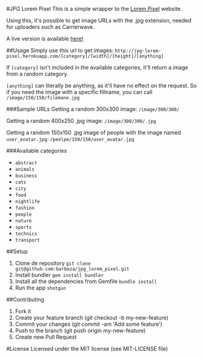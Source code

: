 #JPG Lorem Pixel
This is a simple wrapper to the [Lorem Pixel](http://lorempixel.com) website.

Using this, it's possible to get image URLs with the .jpg extension, needed for uploaders such as Carrierwave.

A live version is available [here!](http://jpg-lorem-pixel.herokuapp.com)

##Usage
Simply use this url to get images: `http://jpg-lorem-pixel.herokuapp.com/[category]/[width]/[height]/[anything]`

If `[category]` isn't included in the available categories, it'll return a image from a random category.

`[anything]` can literally be anything, as it'll have no effect on the request. So if you need the image with a specific fillname, you can call `/image/150/150/filemane.jpg`

###Sample URLs
Getting a random 300x300 image:
`/image/300/300/`

Getting a random 400x250 .jpg image:
`/image/300/300/.jpg`

Getting a random 150x150 .jpg image of people with the image named `user_avatar.jpg`:
`/peolpe/150/150/user_avatar.jpg`

###Available categories
* `abstract`
* `animals`
* `business`
* `cats`
* `city`
* `food`
* `nightlife`
* `fashion `
* `people `
* `nature `
* `sports`
* `technics`
* `transport`

##Setup
1. Clone de repository
`git clone git@github.com:barboza/jpg_lorem_pixel.git`
2. Install bundler
`gem install bundler`
3. Install all the dependencies from Gemfile
`bundle install`
4. Run the app
`shotgun`

##Contributing
1. Fork it
2. Create your feature branch (git checkout -b my-new-feature)
3. Commit your changes (git commit -am 'Add some feature')
4. Push to the branch (git push origin my-new-feature)
5. Create new Pull Request

#License
Licensed under the MIT license (see MIT-LICENSE file)

